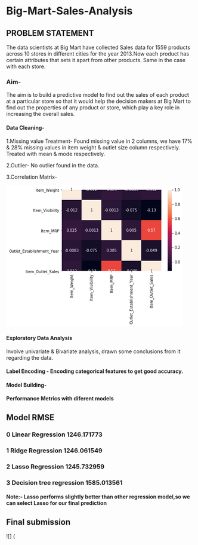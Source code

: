 # Big-Mart-Sales-Analysis

## PROBLEM STATEMENT
The data scientists at Big Mart have collected Sales data for 1559 products across 10 stores in different cities for the year 2013.Now each product has certain attributes that sets it apart from other products. Same in the case with each store.

### Aim-
The aim is to build a predictive model to find out the sales of each product at a particular store so that it would help the decision makers at Big Mart to find out the properties of any product or store, which play a key role in increasing the overall sales.

#### Data Cleaning-
1.Missing value Treatment- Found missing value in 2 columns, we have 17% & 28% missing values in item weight & outlet size column respectively.
Treated with mean & mode respectively.

2.Outlier- No outlier found in the data.

3.Correlation Matrix- 

![](https://github.com/sweety21-coder/Big-Mart-Sales-Analysis/blob/main/img/Correlation%20Matrix.png)

#### Exploratory Data Analysis
Involve univariate & Bivariate analysis, drawn some conclusions from it regarding the data.

#### Label Encoding - Encoding categorical features to get good accuracy.

#### Model Building- 

#### Performance Metrics with diferent models

## Model	RMSE
### 0	Linear Regression	1246.171773
### 1	Ridge Regression	1246.061549
### 2	Lasso Regression	1245.732959
### 3	Decision tree regression	1585.013561

#### Note:- Lasso performs slightly better than other regression model,so we can select Lasso for our final prediction

## Final submission 

![] (






